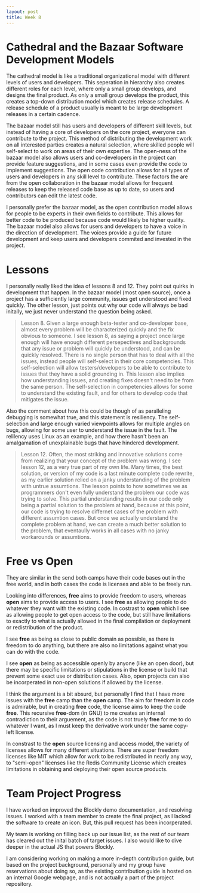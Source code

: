 ```yaml
---
layout: post
title: Week 8
---
```


# Cathedral and the Bazaar Software Development Models

The cathedral model is like a traditional organizational model with different levels of users and developers. This seperation in hierarchy also creates different roles for each level, where only a small group develops, and designs the final product. As only a small group develops the product, this creates a top-down distribution model which creates release schedules. A release schedule of a product usually is meant to be large development releases in a certain cadence.

The bazaar model still has users and developers of different skill levels, but instead of having a core of developers on the core project, everyone can contribute to the project. This method of distributing the development work on all interested parties creates a natural selection, where skilled people will self-select to work on areas of their own expertise. The open-ness of the bazaar model also allows users and co-developers in the project can provide feature suggestions, and in some cases even provide the code to implement suggestions. The open code contribution allows for all types of users and developers in any skill level to contribute. These factors the are from the open collaboration in the bazaar model allows for frequent releases to keep the released code base as up to date, so users and contributors can edit the latest code.

I personally prefer the bazaar model, as the open contribution model allows for people to be experts in their own fields to contribute. This allows for better code to be produced because code would likely be higher quality. The bazaar model also allows for users and developers to have a voice in the direction of development. The voices provide a guide for future development and keep users and developers commited and invested in the project. 

# Lessons
I personally really liked the idea of lessons 8 and 12. They point out quirks in development that happen. In the bazaar model (most open source), once a project has a sufficiently large community, issues get understood and fixed quickly. The other lesson, just points out why our code will always be bad initally, we just never understand the question being asked.

> Lesson 8. Given a large enough beta-tester and co-developer base, almost every problem will be characterized quickly and the fix obvious to someone.
I see lesson 8, as saying a project once large enough will have enough different persepectives and backgrounds that any issue or problem will quickly be understood, and can be quickly resolved. There is no single person that has to deal with all the issues, instead people will self-select in their core competencies. This self-selection will allow testers/developers to be able to contribute to issues that they have a solid grounding in. This lesson also implies how understanding issues, and creating fixes doesn't need to be from the same person. The self-selection in competencies allows for some to understand the existing fault, and for others to develop code that mitigates the issue.

Also the comment about how this could be though of as paralleling debugging is somewhat true, and this statement is resiliency. The self-selection and large enough varied viewpoints allows for multiple angles on bugs, allowing for some user to understand the issue in the fault. The relilency uses Linux as an example, and how there hasn't been an amalgamation of unexplainable bugs that have hindered development.

> Lesson 12. Often, the most striking and innovative solutions come from realizing that your concept of the problem was wrong. 
I see lesson 12, as a very true part of my own life. Many times, the best solution, or version of my code is a last minute complete code rewrite, as my earlier solution relied on a janky understanding of the problem with untrue assumtions. The lesson points to how sometimes we as programmers don't even fully understand the problem our code was trying to solve. This partial understanding results in our code only being a partial solution to the problem at hand, because at this point, our code is trying to resolve differnet cases of the problem with different assumtion cases. But once we actually understand the complete problem at hand, we can create a much better solution to the problem, that eventaully works in all cases with no janky workarounds or assumtions.

# Free vs Open
They are similar in the send both camps have their code bases out in the free world, and in both cases the code is licenses and able to be freely run.

Looking into differences, __free__ aims to provide freedom to users, whereas __open__ aims to provide access to users. I see __free__ as allowing people to do whatever they want with the existing code. In costrast to __open__ which I see as allowing people to get open access to the code, but still have limitations to exactly to what is actually allowed in the final compilation or deployment or redistribution of the product.

I see __free__ as being as close to public domain as possible, as there is freedom to do anything, but there are also no limitations against what you can do with the code.

I see __open__ as being as accessible openly by anyone (like an open door), but there may be specific limitations or stipulations in the license or build that prevent some exact use or distribution cases. Also, open projects can also be incorperated in non-open solutions if allowed by the license.

I think the argument is a bit absurd, but personally I find that I have more issues with the __free__ camp than the __open__ camp. The aim for freedom in code is admirable, but in creating __free__ code, the license aims to keep the code __free__. This recursive __free__-dom (in GNU) to me creates an internal contradiction to their arguement, as the code is not truely __free__ for me to do whatever I want, as I must keep the derivative work under the same copy-left license. 

In constrast to the __open__ source licensing and access model, the variety of licenses allows for many different situations. There are super freedom licenses like MIT which allow for work to be redistributed in nearly any way, to "semi-open" licenses like the Redis Community License which creates limitations in obtaining and deploying their open source products.

# Team Project Progress
I have worked on improved the Blockly demo documentation, and resolving issues. I worked with a team member to create the final project, as I lacked the software to create an icon. But, this pull request has been incorperated. 

My team is working on filling back up our issue list, as the rest of our team has cleared out the inital batch of target issues. I also would like to dive deeper in the actual JS that powers Blockly.

I am considering working on making a more in-depth contribution guide, but based on the project background, personally and my group have reservations about doing so, as the existing contribution guide is hosted on an internal Google webpage, and is not actually a part of the project repository.

